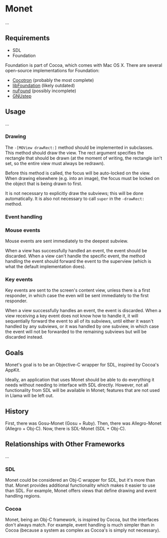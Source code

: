 Monet
=====

...

Requirements
------------

* SDL
* Foundation

Foundation is part of Cocoa, which comes with Mac OS X. There are several open-source implementations for Foundation:

* [Cocotron](http://www.cocotron.org/) (probably the most complete)
* [libFoundation](http://www.geocities.com/SiliconValley/Monitor/7464/libFoundation/) (likely outdated)
* [nuFound](http://github.com/timburks/nufound/tree/master) (possibly incomplete)
* [GNUstep](http://www.gnustep.org/)

Usage
-----

...

### Drawing

The `-[MOView drawRect:]` method should be implemented in subclasses. This method should draw the view. The rect argument specifies the rectangle that should be drawn (at the moment of writing, the rectangle isn't set, so the entire view must always be redrawn).

Before this method is called, the focus will be auto-locked on the view. When drawing elsewhere (e.g. into an image), the focus must be locked on the object that is being drawn to first.

It is not necessary to explicitly draw the subviews; this will be done automatically. It is also not necessary to call `super` in the `-drawRect:` method.

### Event handling

### Mouse events

Mouse events are sent immediately to the deepest subview.

When a view has successfully handled an event, the event should be discarded. When a view can't handle the specific event, the method handling the event should forward the event to the superview (which is what the default implementation does).

### Key events

Key events are sent to the screen's content view, unless there is a first responder, in which case the even will be sent immediately to the first responder.

When a view successfully handles an event, the event is discarded. When a view receiving a key event does not know how to handle it, it will sequentially forward the event to all of its subviews, until either it wasn't handled by any subviews, or it was handled by one subview, in which case the event will not be forwarded to the remaining subviews but will be discarded instead.

Goals
-----

Monet's goal is to be an Objective-C wrapper for SDL, inspired by Cocoa's AppKit.

Ideally, an application that uses Monet should be able to do everything it needs without needing to interface with SDL directly. However, not all functionality from SDL will be available in Monet; features that are not used in Llama will be left out.

History
------

First, there was Gosu-Monet (Gosu + Ruby). Then, there was Allegro-Monet (Allegro + Obj-C). Now, there is SDL-Monet (SDL + Obj-C).

Relationships with Other Frameworks
-----------------------------------

...

### SDL

Monet could be considered an Obj-C wrapper for SDL, but it's more than that. Monet provides additional functionality which makes it easier to use than SDL. For example, Monet offers views that define drawing and event handling regions.

### Cocoa

Monet, being an Obj-C framework, is inspired by Cocoa, but the interfaces don't always match. For example, event handling is much simpler than in Cocoa (because a system as complex as Cocoa's is simply not necessary).
